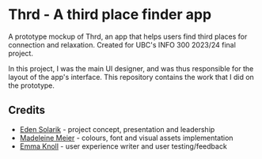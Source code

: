 # Thrd - A third place finder app
A prototype mockup of Thrd, an app that helps users find third places for connection and relaxation. Created for UBC's INFO 300 2023/24 final project.

In this project, I was the main UI designer, and was thus responsible for the layout of the app's interface. This repository contains the work that I did on the prototype.

## Credits
- [Eden Solarik](https://www.linkedin.com/in/eden-solarik/) - project concept, presentation and leadership
- [Madeleine Meier](https://www.linkedin.com/in/madeleinemeier/) - colours, font and visual assets implementation
- [Emma Knoll](https://www.linkedin.com/in/emma-knoll-827540219/) - user experience writer and user testing/feedback
